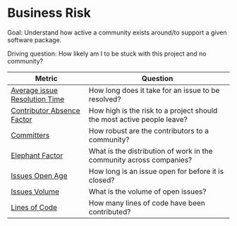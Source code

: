 # Business Risk

Goal: Understand how active a community exists around/to support a given software package.

Driving question: How likely am I to be stuck with this project and no community?


Metric | Question
--- | ---
[Average issue Resolution Time](average-issue-resolution-time.md) | How long does it take for an issue to be resolved?
[Contributor Absence Factor](contributor-absence-factor.md)| How high is the risk to a project should the most active people leave?
[Committers](committers.md) | How robust are the contributors to a community?
[Elephant Factor](elephant-factor.md)| What is the distribution of work in the community across companies?
[Issues Open Age](issues-open-age.md) | How long is an issue open for before it is closed?
[Issues Volume](issues-volume.md)| What is the volume of open issues?
[Lines of Code](lines-of-code.md)| How many lines of code have been contributed?

